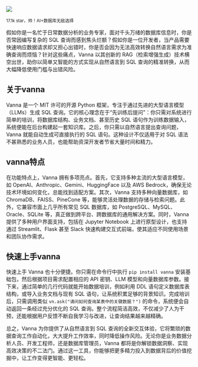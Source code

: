 <img src="/assets/image/250503-vanna.png"/> 

<small>17.1k star，帅！AI+数据库无敌选择</small>

假如你是一名忙于日常数据分析的业务专家，面对千头万绪的数据库信息时，你是否常因编写复杂的 SQL 查询而感到焦头烂额？假如你是一位开发者，当产品需要快速响应数据请求却又担心出错时，你是否会因为无法高效转换自然语言需求为准确查询而烦恼？针对这些痛点，Vanna 以其创新的 RAG（检索增强生成）技术横空出世，助你以简单又智能的方式实现从自然语言到 SQL 查询的精准转换，从而大幅降低使用门槛与出错风险。

## 关于vanna

Vanna 是一个 MIT 许可的开源 Python 框架，专注于通过先进的大型语言模型（LLMs）生成 SQL 查询。它的核心理念在于“先训练后提问”：你只需对系统进行简单的培训，将数据库结构、业务文档、甚至历史 SQL 语句作为训练数据输入，系统便能在后台构建起一套知识库。之后，你只需以自然语言提出查询问题，Vanna 就能自动生成可直接执行的 SQL 语句。这种设计不仅适用于对 SQL 语法不甚熟悉的业务人员，也能帮助资深开发者节省大量时间和精力。


## vanna特点

在功能特点上，Vanna 拥有多项亮点。首先，它支持多种主流的大型语言模型，如 OpenAI、Anthropic、Gemini、HuggingFace 以及 AWS Bedrock，确保无论技术环境如何变化，总能找到适配方案。其次，Vanna 支持多种向量数据库，如 ChromaDB、FAISS、PineCone 等，能够灵活处理数据的存储与检索问题。此外，它兼容市面上几乎所有常见 SQL 数据库，如 PostgreSQL、MySQL、Oracle、SQLite 等，真正做到跨平台、跨数据库的通用解决方案。同时，Vanna 提供了多种用户界面支持，包括在 Jupyter Notebook 上进行原型设计，也支持通过 Streamlit、Flask 甚至 Slack 快速构建交互式前端，使其适应不同使用场景和团队协作需求。

## 快速上手vanna

快速上手 Vanna 也十分便捷。你只需在命令行中执行 `pip install vanna` 安装基础包，然后根据项目需求配置相应的 API 密钥、LLM 模型和向量数据库参数。接下来，通过简单的几行代码就能开始数据培训，例如利用 DDL 语句定义数据库表结构，或导入业务文档与现有 SQL 语句，让系统积累足够的背景知识。完成培训后，只需调用类似 `vn.ask("请问如何查询某表中的关键数据？")` 的命令，系统便会自动返回一条经过充分优化的 SQL 查询。整个流程简洁高效，不仅减少了人为干预，还能根据用户反馈不断自我学习与改进，让查询结果越来越精确。

总之，Vanna 为你提供了从自然语言到 SQL 查询的全新交互体验，它将繁琐的数据查询工作自动化，大大提升工作效率，同时降低操作风险。无论你是业务数据分析人员、开发工程师，还是数据库管理员，Vanna 都将是你解锁数据洞察、实现高效决策的不二法门。通过这一工具，你能够把更多精力投入到数据背后的价值挖掘中，让工作变得更智能、更轻松。
